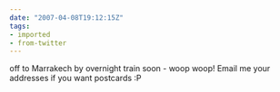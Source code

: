 ```yaml
---
date: "2007-04-08T19:12:15Z"
tags:
- imported
- from-twitter
---
```

off to Marrakech by overnight train soon - woop woop! Email me your addresses if you want postcards :P
